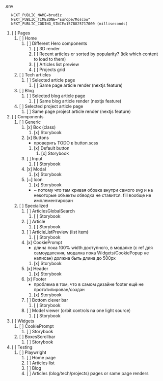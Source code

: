 .env

```
   NEXT_PUBLIC_NAME=brudiz
   NEXT_PUBLIC_TIMEZONE="Europe/Moscow"
   NEXT_PUBLIC_CODING_SINCE=1578825717000 (milliseconds)
```

1. [ ] Pages
   1. [ ] Home
      1. [ ] Different Hero components
         1. [ ] 3D render
         2. [ ] Recent articles or sorted by popularity? (idk which content to load to them)
         3. [ ] Articles list preview
         4. [ ] Projects grid
   2. [ ] Tech articles
      1. [ ] Selected article page
         1. [ ] Same page article render (nextjs feature)
   3. [ ] Blog
      1. [ ] Selected blog article page
         1. [ ] Same blog article render (nextjs feature)
   4. [ ] Selected project article page
      1. [ ] Same page project article render (nextjs feature)
2. [ ] Components
   1. [ ] Generic
      1. [x] Box (class)
         1. [x] Storybook
      2. [x] Buttons
         - проверить TODO в button.scss
         1. [x] Default button
            1. [x] Storybook
      3. [ ] Input
         1. [ ] Storybook
         <!-- 4. [ ] Popup
         - под вопросом
         2. [ ] Storybook -->
      4. [x] Modal
         1. [x] Storybook
      5. [~] Icon
         1. [x] Storybook
         - ~ потому что там кривая обовка внутри самого svg и на некоторые объекты обводка не ставится. fill вообще не имплементирован
   2. [ ] Specialized
      1. [ ] ArticlesGlobalSearch
         1. [ ] Storybook
      2. [ ] Article
         1. [ ] Storybook
      3. [ ] ArticleListPreview (list item)
         1. [ ] Storybook
      4. [x] CookiePrompt
         - длина пока 100% width доступного, в модалке (с ref для самоудаления, модалка пока Widgets/CookiePopup не написан) должна быть длина до 500px
         1. [x] Storybook
      5. [x] Header
         1. [x] Storybook
      6. [x] Footer
         - проблема в том, что в самом дизайне footer ещё не прототипирован/создан
         1. [x] Storybook
      7. [ ] Bottom clever bar
         1. [ ] Storybook
      8. [ ] Model viewer (orbit controls na one light source)
         1. [ ] Storybook
3. [ ] Widgets
   1. [ ] CookiePrompt
      1. [ ] Storybook
   2. [ ] BoxesScrollbar
      1. [ ] Storybook
4. [ ] Testing
   1. [ ] Playwright
      1. [ ] Home page
      2. [ ] Articles list
      3. [ ] Blog
      4. [ ] Articles (blog/tech/projects) pages or same page renders
